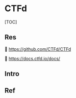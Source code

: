 # CTFd

[TOC]



## Res
🚧 https://github.com/CTFd/CTFd

📂 https://docs.ctfd.io/docs/



## Intro



## Ref
[ctfd 靶场安装与配置]: https://blog.hz2016.com/2022/02/【ctfd】靶场安装与配置/

[浅谈新版CTFd的安装以及后期运维]: https://cloud.tencent.com/developer/article/1471584

[CTFd 部属自制题目指北]: https://www.cnblogs.com/Cl0ud/p/13783325.html